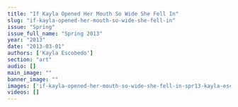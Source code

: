 ```yaml
---
title: "If Kayla Opened Her Mouth So Wide She Fell In"
slug: "if-kayla-opened-her-mouth-so-wide-she-fell-in"
issue: "Spring"
issue_full_name: "Spring 2013"
year: "2013"
date: "2013-03-01"
authors: ['Kayla Escobedo']
section: "art"
audio: []
main_image: ""
banner_image: ""
images: ['if-kayla-opened-her-mouth-so-wide-she-fell-in-spr13-kayla-escobedo.jpg']
videos: []
---
```

